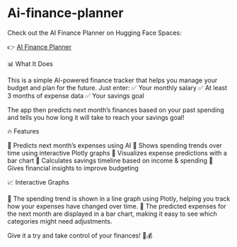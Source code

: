 # Ai-finance-planner
Check out the AI Finance Planner on Hugging Face Spaces:

👉 [AI Finance Planner](https://huggingface.co/spaces/Shodnotantelope2/Ai-finance-planner)

📊 What It Does

This is a simple AI-powered finance tracker that helps you manage your budget and plan for the future. Just enter:
✅ Your monthly salary
✅ At least 3 months of expense data
✅ Your savings goal

The app then predicts next month’s finances based on your past spending and tells you how long it will take to reach your savings goal!

🔥 Features

🔹 Predicts next month’s expenses using AI
🔹 Shows spending trends over time using interactive Plotly graphs
🔹 Visualizes expense predictions with a bar chart
🔹 Calculates savings timeline based on income & spending
🔹 Gives financial insights to improve budgeting

📈 Interactive Graphs

🔹 The spending trend is shown in a line graph using Plotly, helping you track how your expenses have changed over time.
🔹 The predicted expenses for the next month are displayed in a bar chart, making it easy to see which categories might need adjustments.

Give it a try and take control of your finances! 🚀💰
